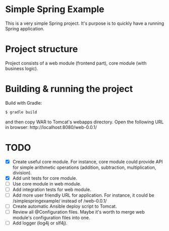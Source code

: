 # Simple Spring Example
This is a very simple Spring project. It's purpose is to quickly have a running Spring application.

# Project structure
Project consists of a web module (frontend part), core module (with business logic).

# Building & running the project
Build with Gradle:

```bash
$ gradle build
```
and then copy WAR to Tomcat's webapps directory. Open the following URL in browser: http://localhost:8080/web-0.0.1/

# TODO
- [x] Create useful core module. For instance, core module could provide API for simple arithmetic operations (addition, subtraction, multiplication, division).
- [x] Add unit tests for core module.
- [ ] Use core module in web module.
- [ ] Add integration tests for web module.
- [ ] Add more user friendly URL for application. For instance, it could be /simplespringexample/ instead of /web-0.0.1/
- [ ] Create automatic Ansible deploy script to Tomcat.
- [ ] Review all @Configuration files. Maybe it's worth to merge web module's configuration files into one.
- [ ] Add logger (log4j or slf4j).
